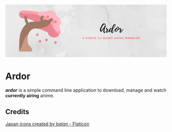 <p align="center">
  <img src="./images/banner.png" alt="Logo">
</p>

# Ardor
__*ardor*__ is a simple command line application to download, manage and watch **currently airing** anime.


## Credits
<a href="https://www.flaticon.com/free-icons/japan" title="japan icons">Japan icons created by bqlqn - Flaticon</a>